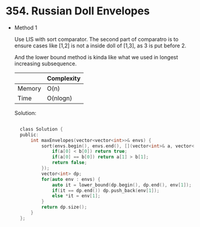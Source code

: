# 354. Russian Doll Envelopes

- Method 1

  Use LIS with sort comparator. The second part of comparatro is to ensure cases like [1,2] is not a inside doll of [1,3], as 3 is put before 2.

  And the lower bound method is kinda like what we used in longest increasing subsequence.

  |        | Complexity |
  | ------ | ---------- |
  | Memory | O(n)       |
  | Time   | O(nlogn)   |

  Solution:

  ```h

    class Solution {
    public:
        int maxEnvelopes(vector<vector<int>>& envs) {
            sort(envs.begin(), envs.end(), [](vector<int>& a, vector<int>& b)->bool {
                if(a[0] < b[0]) return true;
                if(a[0] == b[0]) return a[1] > b[1];
                return false;
            });
            vector<int> dp;
            for(auto env : envs) {
                auto it = lower_bound(dp.begin(), dp.end(), env[1]);
                if(it == dp.end()) dp.push_back(env[1]);
                else *it = env[1];
            }
            return dp.size();
        }
    };

  ```

<!-- - Method 2

    This is another method.

    | |   Complexity  |
    | ----------- | ----------- |
    |  Memory     | O(n) |
    |      Time       |  O(n) |


    Solution:

    ``` h



    ```

- Additional Knowledge:

    Here are some additional knowledge.



<br> -->
